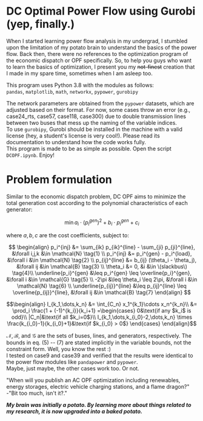 # DC Optimal Power Flow using Gurobi (yep, finally.)

When I started learning power flow analysis in my undergrad, I stumbled upon the limitation of my potato brain to understand the basics of the power flow. 
Back then, there were no references to the optimization program of the economic dispatch or OPF specifically.
So, to help you guys who want to learn the basics of optimization, I present you my ~~not-finest~~ creation that I made in my spare time, sometimes when I am asleep too.

This program uses Python 3.8 with the modules as follows:\
`pandas`, `matplotlib`, `math`, `networkx`, `pypower`, `gurobipy`

The network parameters are obtained from the `pypower` datasets, which are adjusted based on their format. For now, some cases throw an error (e.g., case24_rts, case57, case118, case300) due to double transmission lines between two buses that mess up the naming of the variable indices.\
To use `gurobipy`, Gurobi should be installed in the machine with a valid license (hey, a student's license is very cool!). Please read its documentation to understand how the code works fully.\
This program is made to be as simple as possible.
Open the script `DCOPF.ipynb`. Enjoy!

# Problem formulation
Similar to the economic dispatch problem, DC OPF aims to minimize the total generation cost according to the polynomial characteristics of each generator:

$$ \min a_i \cdot (p_i^{gen})^2 + b_i \cdot p_i^{gen} + c_i $$

where $a,b,c$ are the cost coefficients, subject to:

$$
\begin{align}
p_i^{inj} &= \sum_{ik} p_{ik}^{line} - \sum_{ji} p_{ji}^{line}, &\forall i,j,k &\in \mathcal{N} \tag{1} \\
p_i^{inj} &= p_i^{gen} - p_i^{load}, &\forall i &\in \mathcal{N} \tag{2} \\
p_{ij}^{line} &= b_{ij}  (\theta_i - \theta_j), &\forall ij &\in \mathcal{B} \tag{3} \\
\theta_i &= 0, &i &\in \(slackbus\) \tag{4}\\
\underline{p_i}^{gen} &\leq p_i^{gen} \leq \overline{p_i}^{gen}, &\forall i &\in \mathcal{G}  \tag{5} \\
-2\pi &\leq \theta_i \leq 2\pi, &\forall i &\in \mathcal{N} \tag{6} \\
\underline{p_{ij}}^{line} &\leq p_{ij}^{line} \leq \overline{p_{ij}}^{line}, &\forall ij &\in \mathcal{B} \tag{7}
\end{align}
$$

```math
\begin{align}
  I_{k_1,\dots,k_n}
  &= \int_{C_n} x_1^{k_1}\cdots x_n^{k_n}\\
    &= \prod_i \frac{1 + (-1)^{k_i}}{k_i+1}
  =\begin{cases}
    0&\text{if any $k_i$ is odd}\\
    |C_n|&\text{if all $k_i=0$}\\
    I_{k_1,\dots,k_{i_0}-2,\dots,k_n} \times \frac{k_{i_0}-1}{k_{i_0}+1}&\text{if $k_{i_0} > 0$}
  \end{cases}
\end{align}
```

$\mathcal{N},\mathcal{B}$, and $\mathcal{G}$ are the sets of buses, lines, and generators, respectively. The bounds in eq. $(5)$ -- $(7)$ are stated implicitly in the variable bounds, not the constraint form. Well, you know the rest :)\
I tested on case9 and case39 and verified that the results were identical to the power flow modules like `pandapower` and `pypower`.\
Maybe, just maybe, the other cases work too. Or not.

"When will you publish an AC OPF optimization including renewables, energy storages, electric vehicle charging stations, and a flame dragon?"\
-"Bit too much, isn't it?."

***My brain was initially a potato. By learning more about things related to my research, it is now upgraded into a baked potato.***
